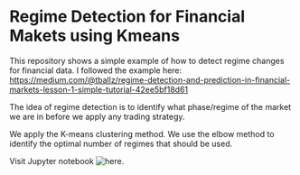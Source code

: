 # Regime Detection for Financial Makets using Kmeans
 
This repository shows a simple example of how to detect regime changes for financial data. I followed the example here: https://medium.com/@tballz/regime-detection-and-prediction-in-financial-markets-lesson-1-simple-tutorial-42ee5bf18d61

The idea of regime detection is to identify what phase/regime of the market we are in before we apply any trading strategy.

We apply the K-means clustering method. We use the elbow method to identify the optimal number of regimes that should be used.

Visit Jupyter notebook ![here](https://github.com/manuzrpEd/RegimeDetection_FinancialMakets_Kmeans/blob/main/RegimeDetection_Financial_Markets_KMeans.ipynb).
